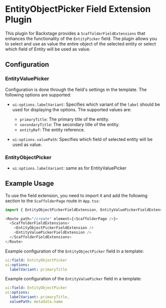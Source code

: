# EntityObjectPicker Field Extension Plugin

This plugin for Backstage provides a `ScaffolderFieldExtensions` that enhances the functionality of the `EntityPicker` field. The plugin allows you to select and use as value the entire object of the selected entity or select which field of Entity will be used as value.

## Configuration

### EntityValuePicker
Configuration is done through the field's settings in the template. The following options are supported:

- `ui:options.labelVariant`: Specifies which variant of the `label` should be used for displaying the options. The supported values are:
  - `primaryTitle`: The primary title of the entity.
  - `secondaryTitle`: The secondary title of the entity.
  - `entityRef`: The entity reference.

- `ui:options.valuePath`: Specifies which field of selected entity will be used as value.

### EntityObjectPicker

- `ui:options.labelVariant`: same as for EntityValuePicker

## Example Usage

To use the field extension, you need to import it and add the following section to the `ScaffolderPage` route in `App.tsx`:

```javascript
import { EntityObjectPickerFieldExtension, EntityValuePickerFieldExtension } from '@web-seven/backstage-plugin-scaffolder-extensions';

<Route path="/create" element={<ScaffolderPage />}>
  <ScaffolderFieldExtensions>
    <EntityObjectPickerFieldExtension />
    <EntityValuePickerFieldExtension />
  </ScaffolderFieldExtensions>
</Route>
```

Example configuration of the `EntityObjectPicker` field in a template:

```yaml
ui:field: EntityObjectPicker
ui:options:
  labelVariant: primaryTitle
```

Example configuration of the `EntityValuePicker` field in a template:

```yaml
ui:field: EntityObjectPicker
ui:options:
  labelVariant: primaryTitle,
  valuePath: metadata.name